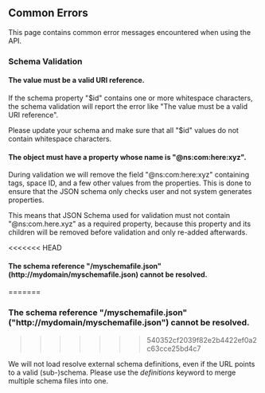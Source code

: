 ## Common Errors

This page contains common error messages encountered when using the API.

### Schema Validation

#### The value must be a valid URI reference.

If the schema property "$id" contains one or more whitespace characters, the
schema validation will report the error like "The value must be a valid URI
reference".

Please update your schema and make sure that all "$id" values do not contain
whitespace characters.

#### The object must have a property whose name is "@ns:com:here:xyz".

During validation we will remove the field "@ns:com:here:xyz" containing
tags, space ID, and a few other values from the properties. This is done
to ensure that the JSON schema only checks user and not system generates
properties.

This means that JSON Schema used for validation must not contain
"@ns:com.here.xyz" as a required property, because this property and its
children will be removed before validation and only re-added afterwards.

<<<<<<< HEAD
#### The schema reference "/myschemafile.json"(http://mydomain/myschemafile.json) cannot be resolved.
=======
### The schema reference "/myschemafile.json"("http://mydomain/myschemafile.json") cannot be resolved.
>>>>>>> 540352cf2039f82e2b4422ef0a2c63cce25bd4c7

We will not load resolve external schema definitions, even if the URL points
to a valid (sub-)schema. Please use the *definitions* keyword to merge multiple
schema files into one.
